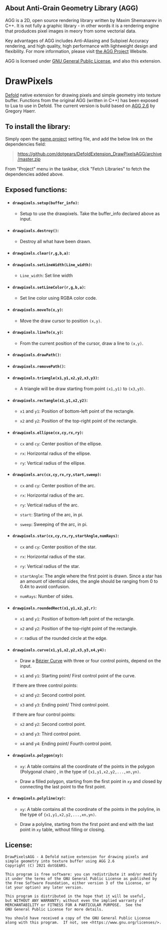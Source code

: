 ## About Anti-Grain Geometry Library (AGG) 

AGG is a 2D, open source rendering library written by Maxim Shemanarev in C++. It is not fully a graphic library - in other words it is a rendering engine that produdces pixel images in meory from some vectorial data. 

Key advantages of AGG includes Anti-Aliasing and Subpixel Accuracy rendering, and high quality, high performance with lightweight design and flexibility. For more information, please visit [the AGG Project](http://agg.sourceforge.net/antigrain.com/index.html) Website. 

AGG is licensed under [GNU General Public License](https://www.gnu.org/licenses/gpl-3.0.en.html), and also this extension. 


# DrawPixels

[Defold](https://defold.com/) native extension for drawing pixels and simple geometry into texture buffer. Functions from the original AGG (written in C++) has been exposed to Lua to use in Defold. The current version is build based on [AGG 2.6](https://github.com/ghaerr/agg-2.6) by Gregory Haerr. 


## To install the library: 
Simply open the [game.project](https://defold.com/manuals/project-settings/) setting file, and add the below link on the dependencies field: 

> https://github.com/dotgears/DefoldExtension_DrawPixelsAGG/archive/master.zip

From "Project" menu in the taskbar, click "Fetch Libraries" to fetch the dependencies added above. 

## Exposed functions: 

- #### `drawpixels.setup(buffer_info)`: 
  - Setup to use the drawpixels. Take the buffer_info declared above as input. 

- #### `drawpixels.destroy()`: 
  - Destroy all what have been drawn. 

- #### `drawpixels.clear(r,g,b,a)`: 
  

- #### `drawpixels.setLineWidth(Line_width)`: 

  - `Line_width`: Set line width

- #### `drawpixels.setLineColor(r,g,b,a)`: 

  - Set line color using RGBA color code.

- #### `drawpixels.moveTo(x,y)`: 

  - Move the draw cursor to position `(x,y)`.

- #### `drawpixels.lineTo(x,y)`: 

   - From the current position of the cursor, draw a line to `(x,y)`. 

- #### `drawpixels.drawPath()`:

- #### `drawpixels.removePath()`: 

- #### `drawpixels.triangle(x1,y1,x2,y2,x3,y3)`:

  - A triangle will be draw starting from point `(x1,y1)` to `(x3,y3)`. 

- #### `drawpixels.rectangle(x1,y1,x2,y2)`:

  - `x1` and `y1`: Position of bottom-left point of the rectangle. 

  - `x2` and `y2`: Position of the top-right point of the rectangle. 

- #### `drawpixels.ellipse(cx,cy,rx,ry)`: 

  - `cx` and `cy`: Center position of the ellipse. 

  - `rx`: Horizontal radius of the ellipse. 

  - `ry`: Vertical radius of the ellipse. 

- #### `drawpixels.arc(cx,cy,rx,ry,start,sweep)`: 
 
  - `cx` and `cy`: Center position of the arc. 

  - `rx`: Horizontal radius of the arc. 

  - `ry`: Vertical radius of the arc. 
  
  - `start`: Starting  of the arc, in pi.
  
  - `sweep`: Sweeping  of the arc, in pi. 
 
- #### `drawpixels.star(cx,cy,rx,ry,startAngle,numRays)`: 

  - `cx` and `cy`: Center position of the star. 

  - `rx`: Horizontal radius of the star. 

  - `ry`: Vertical radius of the star. 
  
  - `startAngle`: The angle where the first point is drawn. Since a star has an amount of identical sides, the angle should be ranging from 0 to 0.4π to avoid      confusion.
  
  - `numRays`: Number of sides. 
  
- #### `drawpixels.roundedRect(x1,y1,x2,y2,r)`:

  - `x1` and `y1`: Position of bottom-left point of the rectangle. 

  - `x2` and `y2`: Position of the top-right point of the rectangle. 
  
  - `r`: radius of the rounded circle at the edge. 
  
- #### `drawpixels.curve(x1,y1,x2,y2,x3,y3,x4,y4):`

  - Draw a [Bézier Curve](https://en.wikipedia.org/wiki/Bézier_curve) with three or four control points, depend on the input. 

  - `x1` and `y1`: Starting point/ First control point of the curve. 
    
  If there are three control points:    
  
  - `x2` and `y2`: Second control point. 
  
  - `x3` and `y3`: Ending point/ Third control point. 
  
  If there are four control points: 
  
  - `x2` and `y2`: Second control point. 
  
  - `x3` and `y3`: Third control point. 
  
  - `x4` and `y4`: Ending point/ Fourth control point. 
   
  
- #### `drawpixels.polygon(xy)`: 

  - `xy`: A table contains all the coordinate of the points in the polygon (Polygonal chain) , in the type of `{x1,y1,x2,y2,...,xn,yn)`. 
  
  - Draw a filled polygon, starting from the first point in `xy` and closed by connecting the last point to the first point. 

- #### `drawpixels.polyline(xy)`: 

  - `xy`: A table contains all the coordinate of the points in the polyline, in the type of `{x1,y1,x2,y2,...,xn,yn)`. 
  
  - Draw a polyline, starting from the first point and end with the last point in `xy` table, without filling or closing. 
  
  
  
  
## License: 

    DrawPixelsAGG - A Defold native extension for drawing pixels and 
    simple geometry into texture buffer using AGG 2.6
    Copyright (C) 2021 dotGEARS. 

    This program is free software: you can redistribute it and/or modify
    it under the terms of the GNU General Public License as published by
    the Free Software Foundation, either version 3 of the License, or
    (at your option) any later version.

    This program is distributed in the hope that it will be useful,
    but WITHOUT ANY WARRANTY; without even the implied warranty of
    MERCHANTABILITY or FITNESS FOR A PARTICULAR PURPOSE.  See the
    GNU General Public License for more details.

    You should have received a copy of the GNU General Public License
    along with this program.  If not, see <https://www.gnu.org/licenses/>.




  
  




















